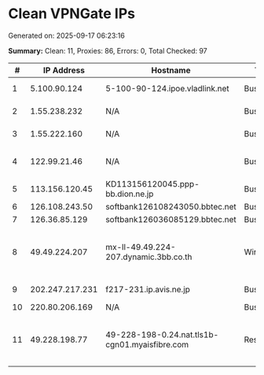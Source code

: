 # Clean VPNGate IPs
Generated on: 2025-09-17 06:23:16

**Summary:** Clean: 11, Proxies: 86, Errors: 0, Total Checked: 97

| # | IP Address | Hostname | Type | Country | Provider |
|---|------------|----------|------|---------|----------|
| 1 | 5.100.90.124 | 5-100-90-124.ipoe.vladlink.net | Business | RU | Krivets Sergey Sergeevich |
| 2 | 1.55.238.232 | N/A | Business | VN | FPT Telecom Company |
| 3 | 1.55.222.160 | N/A | Business | VN | FPT Telecom Company |
| 4 | 122.99.21.46 | N/A | Business | TW | Hoshin Multimedia Center Inc. |
| 5 | 113.156.120.45 | KD113156120045.ppp-bb.dion.ne.jp | Business | JP | KDDI CORPORATION |
| 6 | 126.108.243.50 | softbank126108243050.bbtec.net | Business | JP | SoftBank Corp. |
| 7 | 126.36.85.129 | softbank126036085129.bbtec.net | Business | JP | SoftBank Corp. |
| 8 | 49.49.224.207 | mx-ll-49.49.224-207.dynamic.3bb.co.th | Wireless | TH | Triple T Broadband Public Company Limited |
| 9 | 202.247.217.231 | f217-231.ip.avis.ne.jp | Business | JP | Densan Co., Ltd. |
| 10 | 220.80.206.169 | N/A | Business | KR | Korea Telecom |
| 11 | 49.228.198.77 | 49-228-198-0.24.nat.tls1b-cgn01.myaisfibre.com | Residential | TH | ADVANCED WIRELESS NETWORK COMPANY LIMITED |
